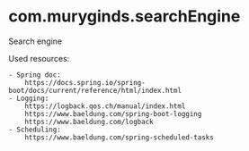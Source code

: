 # com.muryginds.searchEngine
Search engine


Used resources:

    - Spring doc:
        https://docs.spring.io/spring-boot/docs/current/reference/html/index.html
    - Logging:
        https://logback.qos.ch/manual/index.html
        https://www.baeldung.com/spring-boot-logging
        https://www.baeldung.com/logback
    - Scheduling:
        https://www.baeldung.com/spring-scheduled-tasks